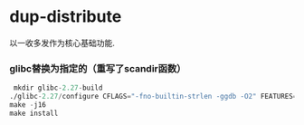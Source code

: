 # dup-distribute
以一收多发作为核心基础功能.

### glibc替换为指定的（重写了scandir函数）
```asm
 mkdir glibc-2.27-build
./glibc-2.27/configure CFLAGS="-fno-builtin-strlen -ggdb -O2" FEATURES="preserve-libs nostrip splitdebug" --prefix=./glibc-2.27-build
make -j16
make install
```